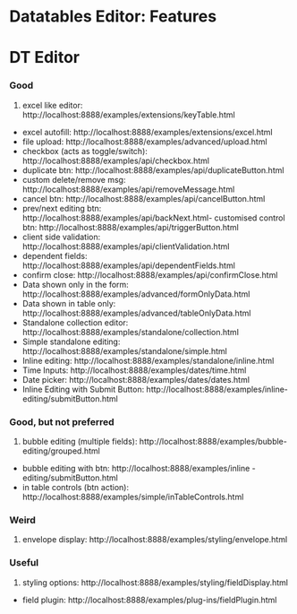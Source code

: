 # Datatables Editor: Features

# DT Editor

### Good
1. excel like editor: http://localhost:8888/examples/extensions/keyTable.html
- excel autofill: http://localhost:8888/examples/extensions/excel.html
- file upload: http://localhost:8888/examples/advanced/upload.html
- checkbox (acts as toggle/switch): http://localhost:8888/examples/api/checkbox.html
- duplicate btn: http://localhost:8888/examples/api/duplicateButton.html
- custom delete/remove msg: http://localhost:8888/examples/api/removeMessage.html
- cancel btn: http://localhost:8888/examples/api/cancelButton.html
- prev/next editing btn: http://localhost:8888/examples/api/backNext.html- customised control btn: http://localhost:8888/examples/api/triggerButton.html
- client side validation: http://localhost:8888/examples/api/clientValidation.html
- dependent fields: http://localhost:8888/examples/api/dependentFields.html
- confirm close: http://localhost:8888/examples/api/confirmClose.html
- Data shown only in the form: http://localhost:8888/examples/advanced/formOnlyData.html
- Data shown in table only: http://localhost:8888/examples/advanced/tableOnlyData.html
- Standalone collection editor: http://localhost:8888/examples/standalone/collection.html
- Simple standalone editing: http://localhost:8888/examples/standalone/simple.html
- Inline editing: http://localhost:8888/examples/standalone/inline.html
- Time Inputs: http://localhost:8888/examples/dates/time.html
- Date picker: http://localhost:8888/examples/dates/dates.html
- Inline Editing with Submit Button: http://localhost:8888/examples/inline-editing/submitButton.html

### Good, but not preferred
1. bubble editing (multiple fields): http://localhost:8888/examples/bubble-editing/grouped.html
- bubble editing with btn: http://localhost:8888/examples/inline
-editing/submitButton.html
- in table controls (btn action): http://localhost:8888/examples/simple/inTableControls.html

### Weird
1. envelope display: http://localhost:8888/examples/styling/envelope.html

### Useful
1. styling options: http://localhost:8888/examples/styling/fieldDisplay.html
- field plugin: http://localhost:8888/examples/plug-ins/fieldPlugin.html
